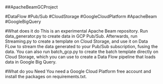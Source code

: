 ##ApacheBeamGCProject

#DataFlow #Pub/Sub #CloudStorage #GoogleCloudPlatform #ApacheBeam #GoogleBigQuery

#What does it do
    This is an experimental Apache Beam repository.
    Run data_generator.py to create data in GCP Pub/Sub. Afterwards, run Streaming.py to create a template on Cloud Storage, and use it on Data FLow to stream the data generated to your Pub/Sub subscription, fusing the data.
    You can also run batch_gcp.py to create the batch template directly on Cloud Storage, which you can use to create a Data Flow pipeline that loads data in Google Big Query.

#What do you Need
    You need a Google Cloud Platform free account and install the packages on requirements.txt.


